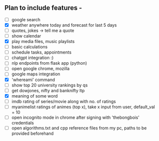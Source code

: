 ## Plan to include features -

- [ ] google search
- [x] weather anywhere today and forecast for last 5 days
- [ ] quotes, jokes -> tell me a quote
- [ ] show calendar
- [x] play media files, music playlists
- [ ] basic calculations
- [ ] schedule tasks, appointments
- [ ] chatgpt integration :)
- [ ] nlp endpoints from flask app (python)
- [ ] open google chrome, mozilla
- [ ] google maps integration
- [x] 'whereami' command
- [ ] show top 20 university rankings by qs<year>
- [ ] get dowjones, nifty and banknifty ltp
- [x] meaning of some word
- [ ] imdb rating of series/movie along with no. of ratings
- [ ] myanimelist ratings of animes (top x), take x input from user, default_val = 10
- [ ] open incognito mode in chrome after signing with 'thebongbois' credentials
- [ ] open algorithms.txt and cpp reference files from my pc, paths to be provided beforehand
